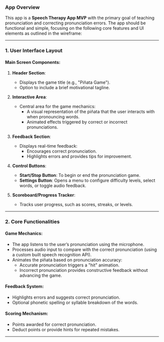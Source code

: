 ### **App Overview**
This app is a **Speech Therapy App MVP** with the primary goal of teaching pronunciation and correcting pronunciation errors. The app should be functional and simple, focusing on the following core features and UI elements as outlined in the wireframe:

---

### **1. User Interface Layout**
#### **Main Screen Components:**
1. **Header Section**: 
   - Displays the game title (e.g., "Piñata Game").
   - Option to include a brief motivational tagline.

2. **Interactive Area**: 
   - Central area for the game mechanics:
     - A visual representation of the piñata that the user interacts with when pronouncing words.
     - Animated effects triggered by correct or incorrect pronunciations.

3. **Feedback Section**:
   - Displays real-time feedback:
     - Encourages correct pronunciation.
     - Highlights errors and provides tips for improvement.

4. **Control Buttons**:
   - **Start/Stop Button**: To begin or end the pronunciation game.
   - **Settings Button**: Opens a menu to configure difficulty levels, select words, or toggle audio feedback.

5. **Scoreboard/Progress Tracker**:
   - Tracks user progress, such as scores, streaks, or levels.

---

### **2. Core Functionalities**
#### **Game Mechanics:**
- The app listens to the user’s pronunciation using the microphone.
- Processes audio input to compare with the correct pronunciation (using a custom built speech recognition API).
- Animates the piñata based on pronunciation accuracy:
  - Accurate pronunciation triggers a "hit" animation.
  - Incorrect pronunciation provides constructive feedback without advancing the game.

#### **Feedback System:**
- Highlights errors and suggests correct pronunciation.
- Optional phonetic spelling or syllable breakdown of the words.

#### **Scoring Mechanism:**
- Points awarded for correct pronunciation.
- Deduct points or provide hints for repeated mistakes.

---